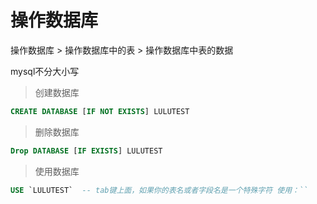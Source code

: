 # 操作数据库

操作数据库 > 操作数据库中的表 > 操作数据库中表的数据

mysql不分大小写



> 创建数据库

```sql
CREATE DATABASE [IF NOT EXISTS] LULUTEST
```

> 删除数据库

```sql
Drop DATABASE [IF EXISTS] LULUTEST
```

> 使用数据库

```sql
USE `LULUTEST`  -- tab键上面，如果你的表名或者字段名是一个特殊字符 使用：``
```

